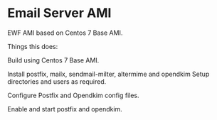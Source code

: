 # Email Server AMI

EWF AMI based on Centos 7 Base AMI.

Things this does:

Build using Centos 7 Base AMI.

Install postfix, mailx, sendmail-milter, altermime and opendkim
Setup directories and users as required.

Configure Postfix and Opendkim config files.

Enable and start postfix and opendkim.

